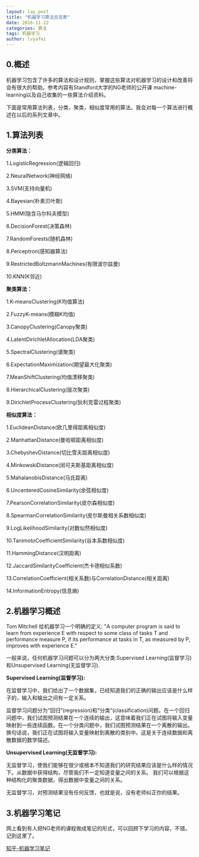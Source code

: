 ```yaml
---
layout: lay_post
title: "机器学习算法总览表"
date: 2016-11-22
categories: 算法
tags: 机器学习
author: lvyafei
---
```


## 0.概述

机器学习包含了许多的算法和设计规则，掌握这些算法对机器学习的设计和改善将会有很大的帮助。参考内容有Standford大学的NG老师的公开课
machine-learning以及自己收集的一些算法介绍资料。
<!-- more -->

下面是常用算法列表，分类，聚类，相似度常用的算法。我会对每一个算法进行概述在以后的系列文章中。

## 1.算法列表

**分类算法：**

1.LogisticRegression(逻辑回归)

2.NeuralNetwork(神经网络)

3.SVM(支持向量机)

4.Bayesian(朴素贝叶斯)

5.HMM(隐含马尔科夫模型)

6.DecisionForest(决策森林)

7.RandomForests(随机森林)

8.Perceptron(感知器算法)

9.RestrictedBoltzmannMachines(有限波尔兹曼)

10.KNN(K邻近)

**聚类算法：**

1.K-meansClustering(K均值算法)

2.FuzzyK-means(模糊K均值)

3.CanopyClustering(Canopy聚类)

4.LatentDirichletAllocation(LDA聚类)

5.SpectralClustering(谱聚类)

6.ExpectationMaximization(期望最大化聚类)

7.MeanShiftClustering(均值漂移聚类)

8.HierarchicalClustering(层次聚类)

9.DirichletProcessClustering(狄利克雷过程聚类)

**相似度算法：**

1.EuclideanDistance(欧几里得距离相似度)

2.ManhattanDistance(曼哈顿距离相似度)

3.ChebyshevDistance(切比雪夫距离相似度)

4.MinkowskiDistance(闵可夫斯基距离相似度)

5.MahalanobisDistance(马氏距离)

6.UncenteredCosineSimilarity(余弦相似度)

7.PearsonCorrelationSimilarity(皮尔森相似度)

8.SpearmanCorrelationSimilarity(皮尔斯曼相关系数相似度)

9.LogLikelihoodSimilarity(对数似然相似度)

10.TanimotoCoefficientSimilarity(谷本系数相似度)

11.HammingDistance(汉明距离)

12.JaccardSimilarityCoefficient(杰卡德相似系数)

13.CorrelationCoefficient(相关系数)与CorrelationDistance(相关距离)

14.InformationEntropy(信息熵)

## 2.机器学习概述

Tom Mitchell 给机器学习一个明确的定义: "A computer program is said to learn from experience E with respect to some class of tasks T and performance measure P, if its performance at tasks in T, as measured by P, improves with experience E."

一般来说，任何机器学习问题可以分为两大分类:Supervised Learning(监督学习)和Unsupervised Learning(无监督学习).

**Supervised Learning(监督学习):**

在监督学习中，我们给出了一个数据集，已经知道我们的正确的输出应该是什么样子的，输入和输出之间有一定关系。

监督学习问题分为“回归”(regression)和“分类”(classification)问题。在一个回归问题中，我们试图预测结果在一个连续的输出，这意味着我们正在试图将输入变量映射到一些连续函数。在一个分类问题中，我们试图预测结果在一个离散的输出。换句话说，我们正在试图将输入变量映射到离散的类别中。这是关于连续数据和离散数据的数学描述。

**Unsupervised Learning(无监督学习):**

无监督学习，使我们能够在很少或根本不知道我们的研究结果应该是什么样的情况下。从数据中获得结构，尽管我们不一定知道变量之间的关系。
我们可以根据这种结构化的聚类数据，得出数据中变量之间的关系。

无监督学习，对预测结果没有任何反馈，也就是说，没有老师纠正你的结果。

## 3.机器学习笔记

网上看到有人把NG老师的课程做成笔记的形式，可以回顾下学习的内容，不错。记到这里了。

[知乎-机器学习笔记](https://zhuanlan.zhihu.com/mlearn)